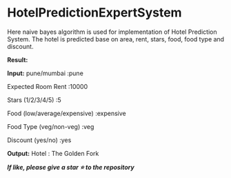 # HotelPredictionExpertSystem
Here naive bayes algorithm is used for implementation of Hotel Prediction System.
The hotel is predicted base on area, rent, stars, food, food type and discount.

<b>Result:</b>

<b>Input:</b>
pune/mumbai :pune

Expected Room Rent :10000

Stars (1/2/3/4/5) :5

Food (low/average/expensive) :expensive

Food Type (veg/non-veg) :veg

Discount (yes/no) :yes

<b>Output:</b>
Hotel :  The Golden Fork

***If like, please give a star :star: to the repository***
